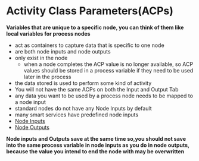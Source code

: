 # Activity Class Parameters(ACPs)
**Variables that are unique to a specific node, you can think of them like local variables for process nodes**
- act as containers to capture data that is specific to one node
- are both node inputs and node outputs
- only exist in the node
    - when a node completes the ACP value is no longer available, so ACP values should be stored in a process variable if they need to be used later in the process
- the data stored is used to perform some kind of activity
- You will not have the same ACPs on both the Input and Output Tab
- any data you want to be used by a process node needs to be mapped to a node input
- standard nodes do not have any Node Inputs by default
- many smart services have predefined node inputs
- [Node Inputs](./NodeInputs.md)
- [Node Outputs](./NodeOutputs.md)

**Node inputs and Outputs save at the same time so,you should not save into the same process variable in node inputs as you do in node outputs, because the value you intend to end the node with may be overwritten**
